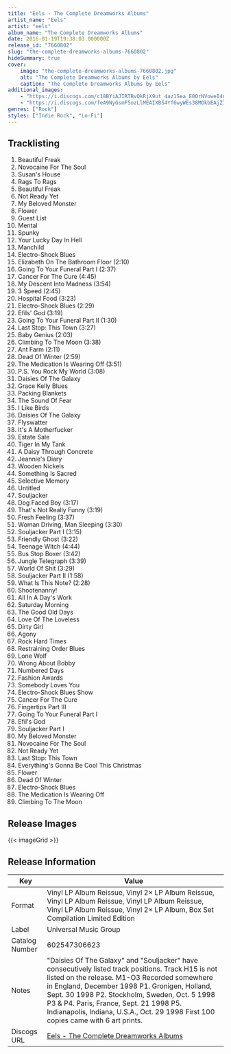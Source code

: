 ```yaml
---
title: "Eels - The Complete Dreamworks Albums"
artist_name: "Eels"
artist: "eels"
album_name: "The Complete Dreamworks Albums"
date: 2016-01-19T19:38:03.000000Z
release_id: "7660802"
slug: "the-complete-dreamworks-albums-7660802"
hideSummary: true
cover:
    image: "the-complete-dreamworks-albums-7660802.jpg"
    alt: "The Complete Dreamworks Albums by Eels"
    caption: "The Complete Dreamworks Albums by Eels"
additional_images:
    - "https://i.discogs.com/c18BYiAJIRTBvQkRjX9ut_4az1Sea_E0OrNVoweI4gc/rs:fit/g:sm/q:90/h:605/w:600/czM6Ly9kaXNjb2dz/LWRhdGFiYXNlLWlt/YWdlcy9SLTc2NjA4/MDItMTU4NzA2OTU3/MS0yNjUyLmpwZWc.jpeg"
    - "https://i.discogs.com/feA9NyGsmF5ozLlMEAIXBS4Yf6wyWEs38MOkbEAjZI8/rs:fit/g:sm/q:90/h:261/w:400/czM6Ly9kaXNjb2dz/LWRhdGFiYXNlLWlt/YWdlcy9SLTc2NjA4/MDItMTQ0NjE3MTUx/NS04NDEzLmpwZWc.jpeg"
genres: ["Rock"]
styles: ["Indie Rock", "Lo-Fi"]
---
```




## Tracklisting
1. Beautiful Freak
2. Novocaine For The Soul
3. Susan's House
4. Rags To Rags
5. Beautiful Freak
6. Not Ready Yet
7. My Beloved Monster
8. Flower
9. Guest List
10. Mental
11. Spunky
12. Your Lucky Day In Hell
13. Manchild
14. Electro-Shock Blues
15. Elizabeth On The Bathroom Floor (2:10)
16. Going To Your Funeral Part I (2:37)
17. Cancer For The Cure (4:45)
18. My Descent Into Madness (3:54)
19. 3 Speed (2:45)
20. Hospital Food (3:23)
21. Electro-Shock Blues (2:29)
22. Efils' God (3:19)
23. Going To Your Funeral Part II (1:30)
24. Last Stop: This Town (3:27)
25. Baby Genius (2:03)
26. Climbing To The Moon (3:38)
27. Ant Farm (2:11)
28. Dead Of Winter (2:59)
29. The Medication Is Wearing Off (3:51)
30. P.S. You Rock My World (3:08)
31. Daisies Of The Galaxy
32. Grace Kelly Blues
33. Packing Blankets
34. The Sound Of Fear
35. I Like Birds
36. Daisies Of The Galaxy
37. Flyswatter
38. It's A Motherfucker
39. Estate Sale
40. Tiger In My Tank
41. A Daisy Through Concrete
42. Jeannie's Diary
43. Wooden Nickels
44. Something Is Sacred
45. Selective Memory
46. Untitled
47. Souljacker
48. Dog Faced Boy (3:17)
49. That's Not Really Funny (3:19)
50. Fresh Feeling (3:37)
51. Woman Driving, Man Sleeping (3:30)
52. Souljacker Part I (3:15)
53. Friendly Ghost (3:22)
54. Teenage Witch (4:44)
55. Bus Stop Boxer (3:42)
56. Jungle Telegraph (3:39)
57. World Of Shit (3:29)
58. Souljacker Part II (1:58)
59. What Is This Note? (2:28)
60. Shootenanny!
61. All In A Day's Work
62. Saturday Morning
63. The Good Old Days
64. Love Of The Loveless
65. Dirty Girl
66. Agony
67. Rock Hard Times
68. Restraining Order Blues
69. Lone Wolf
70. Wrong About Bobby
71. Numbered Days
72. Fashion Awards
73. Somebody Loves You
74. Electro-Shock Blues Show
75. Cancer For The Cure
76. Fingertips Part III
77. Going To Your Funeral Part I
78. Efil's God
79. Souljacker Part I
80. My Beloved Monster
81. Novocaine For The Soul
82. Not Ready Yet
83. Last Stop: This Town
84. Everything's Gonna Be Cool This Christmas
85. Flower
86. Dead Of Winter
87. Electro-Shock Blues
88. The Medication Is Wearing Off
89. Climbing To The Moon





## Release Images
{{< imageGrid >}}

## Release Information
|  Key           | Value                                                |
| ---------------| ---------------------------------------------------- |
| Format         | Vinyl LP Album Reissue, Vinyl 2× LP Album Reissue, Vinyl LP Album Reissue, Vinyl LP Album Reissue, Vinyl LP Album Reissue, Vinyl 2× LP Album, Box Set Compilation Limited Edition |
| Label          | Universal Music Group |
| Catalog Number | 602547306623 |
| Notes | "Daisies Of The Galaxy" and "Souljacker" have consecutively listed track positions. Track H15 is not listed on the release.  M1-O3 Recorded somewhere in England, December 1998 P1. Gronigen, Holland, Sept. 30 1998 P2. Stockholm, Sweden, Oct. 5 1998 P3 & P4. Paris, France, Sept. 21 1998 P5. Indianapolis, Indiana, U.S.A., Oct. 29 1998  First 100 copies came with 6 art prints. |
| Discogs URL    | [Eels - The Complete Dreamworks Albums](https://www.discogs.com/release/7660802-Eels-The-Complete-Dreamworks-Albums) |